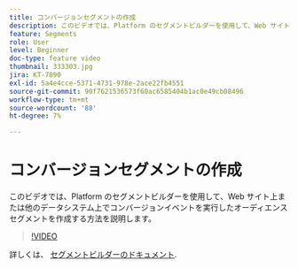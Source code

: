 ```yaml
---
title: コンバージョンセグメントの作成
description: このビデオでは、Platform のセグメントビルダーを使用して、Web サイト上または他のデータシステム上でコンバージョンイベントを実行したオーディエンスセグメントを作成する方法を説明します。
feature: Segments
role: User
level: Beginner
doc-type: feature video
thumbnail: 333303.jpg
jira: KT-7890
exl-id: 5a4e4cce-5371-4731-978e-2ace22fb4551
source-git-commit: 90f7621536573f60ac6585404b1ac0e49cb08496
workflow-type: tm+mt
source-wordcount: '88'
ht-degree: 7%

---
```


# コンバージョンセグメントの作成

このビデオでは、Platform のセグメントビルダーを使用して、Web サイト上または他のデータシステム上でコンバージョンイベントを実行したオーディエンスセグメントを作成する方法を説明します。

>[!VIDEO](https://video.tv.adobe.com/v/333303/?quality=12&learn=on)

詳しくは、 [セグメントビルダーのドキュメント](https://experienceleague.adobe.com/docs/experience-platform/segmentation/ui/segment-builder.html?lang=ja).
